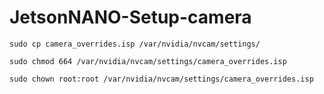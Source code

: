 # JetsonNANO-Setup-camera

`sudo cp camera_overrides.isp /var/nvidia/nvcam/settings/`

`sudo chmod 664 /var/nvidia/nvcam/settings/camera_overrides.isp`

`sudo chown root:root /var/nvidia/nvcam/settings/camera_overrides.isp`

